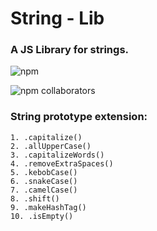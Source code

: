 # String - Lib 

### A JS Library for strings.



![npm](https://img.shields.io/npm/v/@sandycamilo/stringlib)

![npm collaborators](https://img.shields.io/npm/collaborators/@sandycamilo/stringlib)




### String prototype extension:

```
1. .capitalize()
2. .allUpperCase()
3. .capitalizeWords()
4. .removeExtraSpaces()
5. .kebobCase()
6. .snakeCase()
7. .camelCase()
8. .shift()
9. .makeHashTag()
10. .isEmpty()

```
